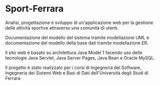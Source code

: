 # Sport-Ferrara
Analisi, progettazione e sviluppo di un'applicazione web per la gestione delle attività sportive attraverso una comunità di utenti.

Documentazione del modello del sistema tramite modellazione UML e documentazione del modello della base dati tramite modellazione ER.

Il sito web è basato su architettura Java Model 1 facendo uso delle tecnologie Java Servlet, Java Server Pages, Java Bean e Oracle MySQL.

Il progetto è stato realizzato per i corsi di Ingegneria del Software, Ingegneria dei Sistemi Web e Basi di Dati dell'Università degli Studi di Ferrara.

